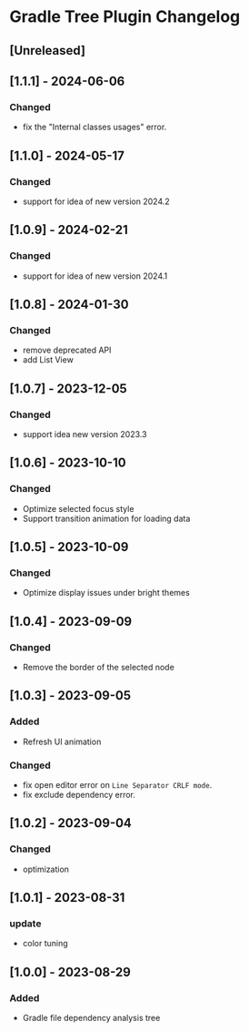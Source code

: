 <!-- Keep a Changelog guide -> https://keepachangelog.com -->

# Gradle Tree Plugin Changelog

## [Unreleased]

## [1.1.1] - 2024-06-06

### Changed

- fix the "Internal classes usages" error. 

## [1.1.0] - 2024-05-17

### Changed

- support for idea of new version 2024.2

## [1.0.9] - 2024-02-21

### Changed

- support for idea of new version 2024.1

## [1.0.8] - 2024-01-30

### Changed

- remove deprecated API
- add List View

## [1.0.7] - 2023-12-05

### Changed

- support idea new version 2023.3

## [1.0.6] - 2023-10-10

### Changed

- Optimize selected focus style
- Support transition animation for loading data

## [1.0.5] - 2023-10-09

### Changed

- Optimize display issues under bright themes

## [1.0.4] - 2023-09-09

### Changed

- Remove the border of the selected node

## [1.0.3] - 2023-09-05

### Added

- Refresh UI animation

### Changed

- fix open editor error on `Line Separator CRLF mode`.
- fix exclude dependency error.

## [1.0.2] - 2023-09-04

### Changed

- optimization

## [1.0.1] - 2023-08-31

### update

- color tuning

## [1.0.0] - 2023-08-29

### Added

- Gradle file dependency analysis tree
